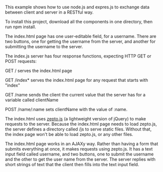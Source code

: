 This example shows how to use node.js and expres.js to exchange data between client and server in a RESTful way.

To install this project, download all the components in one directory, then run npm install. 

The index.html page has one user-editable field, for a username. There are two buttons, one for getting the username from the server, and another for submitting the username to the server.

The index.js server has four response functions, expecting HTTP GET or POST requests:

GET / serves the index.html page

GET /index* serves the index.html page for any request that starts with "index"

GET /name  sends the client the current value that the server has for a variable called clientName 

POST /name/:name  sets clientName with the value of :name. 

The index.html uses <a href = "http://zeptojs.com/">zepto.js</a> (a lightweight version of jQuery) to make requests to the server. Because the index.html page needs to load zepto.js, the server defines a directory called /js to serve static files. Without that, the index page won't be able to load zepto.js, or any other files.

The index.html page works in an AJAXy way. Rather than having a form that submits everything at once,  it makes requests using zepto.js.  It has a text input field called username, and two buttons, one to submit the username and the other to get the user name from the server. The server replies with short strings of text that the client then fills into the text input field.